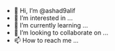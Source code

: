 - 👋 Hi, I’m @ashad9alif
- 👀 I’m interested in ...
- 🌱 I’m currently learning ...
- 💞️ I’m looking to collaborate on ...
- 📫 How to reach me ...

<!---
ashad9alif/ashad9alif is a ✨ special ✨ repository because its `README.md` (this file) appears on your GitHub profile.
You can click the Preview link to take a look at your changes.
--->
